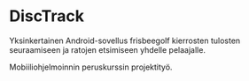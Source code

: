 # DiscTrack

Yksinkertainen Android-sovellus frisbeegolf kierrosten tulosten seuraamiseen ja ratojen etsimiseen yhdelle pelaajalle.

Mobiiliohjelmoinnin peruskurssin projektityö.
